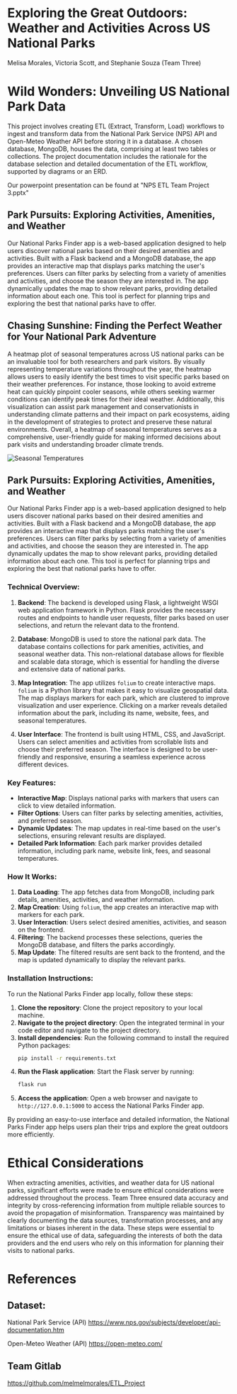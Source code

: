 # Exploring the Great Outdoors: Weather and Activities Across US National Parks
Melisa Morales, Victoria Scott, and Stephanie Souza (Team Three)

# Wild Wonders: Unveiling US National Park Data

This project involves creating ETL (Extract, Transform, Load) workflows to ingest and transform data from the National Park Service (NPS) API and Open-Meteo Weather API before storing it in a database. A chosen database, MongoDB, houses the data, comprising at least two tables or collections. The project documentation includes the rationale for the database selection and detailed documentation of the ETL workflow, supported by diagrams or an ERD.

Our powerpoint presentation can be found at "NPS ETL Team Project 3.pptx"

## Park Pursuits: Exploring Activities, Amenities, and Weather

Our National Parks Finder app is a web-based application designed to help users discover national parks based on their desired amenities and activities. Built with a Flask backend and a MongoDB database, the app provides an interactive map that displays parks matching the user's preferences. Users can filter parks by selecting from a variety of amenities and activities, and choose the season they are interested in. The app dynamically updates the map to show relevant parks, providing detailed information about each one. This tool is perfect for planning trips and exploring the best that national parks have to offer.

## Chasing Sunshine: Finding the Perfect Weather for Your National Park Adventure

A heatmap plot of seasonal temperatures across US national parks can be an invaluable tool for both researchers and park visitors. By visually representing temperature variations throughout the year, the heatmap allows users to easily identify the best times to visit specific parks based on their weather preferences. For instance, those looking to avoid extreme heat can quickly pinpoint cooler seasons, while others seeking warmer conditions can identify peak times for their ideal weather. Additionally, this visualization can assist park management and conservationists in understanding climate patterns and their impact on park ecosystems, aiding in the development of strategies to protect and preserve these natural environments. Overall, a heatmap of seasonal temperatures serves as a comprehensive, user-friendly guide for making informed decisions about park visits and understanding broader climate trends.

![Seasonal Temperatures](Extract/NPS_Weather/Images/svm_conf.png)

## Park Pursuits: Exploring Activities, Amenities, and Weather

Our National Parks Finder app is a web-based application designed to help users discover national parks based on their desired amenities and activities. Built with a Flask backend and a MongoDB database, the app provides an interactive map that displays parks matching the user's preferences. Users can filter parks by selecting from a variety of amenities and activities, and choose the season they are interested in. The app dynamically updates the map to show relevant parks, providing detailed information about each one. This tool is perfect for planning trips and exploring the best that national parks have to offer.

### Technical Overview:

1. **Backend**: The backend is developed using Flask, a lightweight WSGI web application framework in Python. Flask provides the necessary routes and endpoints to handle user requests, filter parks based on user selections, and return the relevant data to the frontend.
   
2. **Database**: MongoDB is used to store the national park data. The database contains collections for park amenities, activities, and seasonal weather data. This non-relational database allows for flexible and scalable data storage, which is essential for handling the diverse and extensive data of national parks.

3. **Map Integration**: The app utilizes `folium` to create interactive maps. `folium` is a Python library that makes it easy to visualize geospatial data. The map displays markers for each park, which are clustered to improve visualization and user experience. Clicking on a marker reveals detailed information about the park, including its name, website, fees, and seasonal temperatures.

4. **User Interface**: The frontend is built using HTML, CSS, and JavaScript. Users can select amenities and activities from scrollable lists and choose their preferred season. The interface is designed to be user-friendly and responsive, ensuring a seamless experience across different devices.

### Key Features:

- **Interactive Map**: Displays national parks with markers that users can click to view detailed information.
- **Filter Options**: Users can filter parks by selecting amenities, activities, and preferred season.
- **Dynamic Updates**: The map updates in real-time based on the user's selections, ensuring relevant results are displayed.
- **Detailed Park Information**: Each park marker provides detailed information, including park name, website link, fees, and seasonal temperatures.

### How It Works:

1. **Data Loading**: The app fetches data from MongoDB, including park details, amenities, activities, and weather information.
2. **Map Creation**: Using `folium`, the app creates an interactive map with markers for each park.
3. **User Interaction**: Users select desired amenities, activities, and season on the frontend.
4. **Filtering**: The backend processes these selections, queries the MongoDB database, and filters the parks accordingly.
5. **Map Update**: The filtered results are sent back to the frontend, and the map is updated dynamically to display the relevant parks.

### Installation Instructions:

To run the National Parks Finder app locally, follow these steps:

1. **Clone the repository**: Clone the project repository to your local machine.
2. **Navigate to the project directory**: Open the integrated terminal in your code editor and navigate to the project directory.
3. **Install dependencies**: Run the following command to install the required Python packages:
    ```sh
    pip install -r requirements.txt
    ```
4. **Run the Flask application**: Start the Flask server by running:
    ```sh
    flask run
    ```
5. **Access the application**: Open a web browser and navigate to `http://127.0.0.1:5000` to access the National Parks Finder app.

By providing an easy-to-use interface and detailed information, the National Parks Finder app helps users plan their trips and explore the great outdoors more efficiently.


# Ethical Considerations

When extracting amenities, activities, and weather data for US national parks, significant efforts were made to ensure ethical considerations were addressed throughout the process. Team Three ensured data accuracy and integrity by cross-referencing information from multiple reliable sources to avoid the propagation of misinformation. Transparency was maintained by clearly documenting the data sources, transformation processes, and any limitations or biases inherent in the data. These steps were essential to ensure the ethical use of data, safeguarding the interests of both the data providers and the end users who rely on this information for planning their visits to national parks.

# References
## Dataset: 
National Park Service (API)
https://www.nps.gov/subjects/developer/api-documentation.htm

Open-Meteo Weather (API)
https://open-meteo.com/

## Team Gitlab
https://github.com/melmelmorales/ETL_Project
